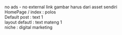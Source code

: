 no ads - no external link gambar harus dari asset sendiri
<br />
HomePage / index : polos <br />
Default post : text 1<br />
layout defautl : text mateng 1<br />
niche : digital marketing
